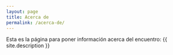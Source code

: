 ```yaml
---
layout: page
title: Acerca de
permalink: /acerca-de/
---
```


Esta es la página para poner información acerca del encuentro: {{ site.description }}
